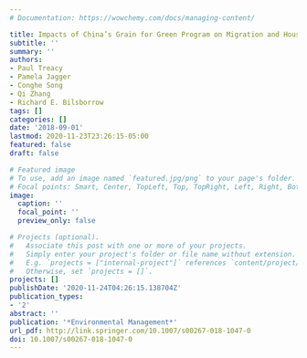 ```yaml
---
# Documentation: https://wowchemy.com/docs/managing-content/

title: Impacts of China’s Grain for Green Program on Migration and Household Income
subtitle: ''
summary: ''
authors:
- Paul Treacy
- Pamela Jagger
- Conghe Song
- Qi Zhang
- Richard E. Bilsborrow
tags: []
categories: []
date: '2018-09-01'
lastmod: 2020-11-23T23:26:15-05:00
featured: false
draft: false

# Featured image
# To use, add an image named `featured.jpg/png` to your page's folder.
# Focal points: Smart, Center, TopLeft, Top, TopRight, Left, Right, BottomLeft, Bottom, BottomRight.
image:
  caption: ''
  focal_point: ''
  preview_only: false

# Projects (optional).
#   Associate this post with one or more of your projects.
#   Simply enter your project's folder or file name without extension.
#   E.g. `projects = ["internal-project"]` references `content/project/deep-learning/index.md`.
#   Otherwise, set `projects = []`.
projects: []
publishDate: '2020-11-24T04:26:15.138704Z'
publication_types:
- '2'
abstract: ''
publication: '*Environmental Management*'
url_pdf: http://link.springer.com/10.1007/s00267-018-1047-0
doi: 10.1007/s00267-018-1047-0
---
```

